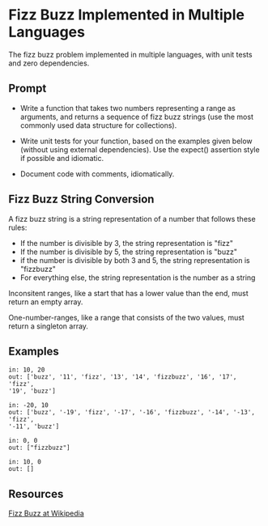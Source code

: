# Fizz Buzz Implemented in Multiple Languages

The fizz buzz problem implemented in multiple languages, with unit tests and
zero dependencies.

## Prompt

- Write a function that takes two numbers representing a range as arguments,
and returns a sequence of fizz buzz strings (use the most commonly used data
structure for collections).

- Write unit tests for your function, based on the examples given below
(without using external dependencies). Use the expect() assertion
style if possible and idiomatic.

- Document code with comments, idiomatically.

## Fizz Buzz String Conversion

A fizz buzz string is a string representation of a number that follows these
rules:

- If the number is divisible by 3, the string representation is "fizz"
- If the number is divisible by 5, the string representation is "buzz"
- if the number is divisible by both 3 and 5, the string representation
is "fizzbuzz"
- For everything else, the string representation is the number as a string

Inconsitent ranges, like a start that has a lower value than the end, must
return an empty array.

One-number-ranges, like a range that consists of the two values, must return
a singleton array.

## Examples

```text
in: 10, 20
out: ['buzz', '11', 'fizz', '13', '14', 'fizzbuzz', '16', '17', 'fizz',
'19', 'buzz']

in: -20, 10
out: ['buzz', '-19', 'fizz', '-17', '-16', 'fizzbuzz', '-14', '-13', 'fizz',
'-11', 'buzz']

in: 0, 0
out: ["fizzbuzz"]

in: 10, 0
out: []
```

## Resources

[Fizz Buzz at Wikipedia][50]

[50]: https://en.wikipedia.org/wiki/Fizz_buzz
